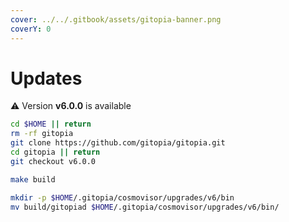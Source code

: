 ```yaml
---
cover: ../../.gitbook/assets/gitopia-banner.png
coverY: 0
---
```


# Updates

⚠️ Version **v6.0.0** is available

```bash
cd $HOME || return
rm -rf gitopia
git clone https://github.com/gitopia/gitopia.git
cd gitopia || return
git checkout v6.0.0

make build

mkdir -p $HOME/.gitopia/cosmovisor/upgrades/v6/bin
mv build/gitopiad $HOME/.gitopia/cosmovisor/upgrades/v6/bin/
```
